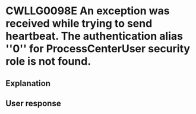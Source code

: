 # CWLLG0098E An exception was received while trying to send heartbeat. The authentication alias ''0'' for ProcessCenterUser security role is not found.

## Explanation

## User response